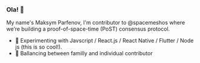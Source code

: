 ### Ola! 👋

My name's Maksym Parfenov, I'm contributor to @spacemeshos where we’re building a proof-of-space-time (PoST) consensus protocol.

- 🤩 Experimenting with Javscript / React.js / React Native / Flutter / Node js (this is so cool!).
- 🦩 Ballancing between familly and individual contributor
